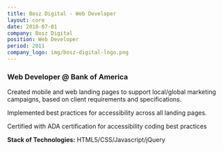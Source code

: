 ```yaml
---
title: Bosz Digital - Web Developer
layout: core
date: 2018-07-01
company: Bosz Digital
position: Web Developer
period: 2011 
company_logo: img/bosz-digital-logo.png
---
```




### **Web Developer @ Bank of America**

Created mobile and web landing pages to support local/global marketing campaigns, based on client requirements and specifications.

Implemented best practices for accessibility across all landing pages. 

Certified with ADA certification for accessibility coding best practices

**Stack of Technologies:** HTML5/CSS/Javascript/jQuery